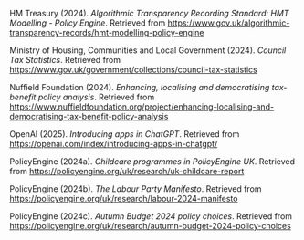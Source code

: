 <!-- H) Bibliographic References -->
<!-- Maximum 350 words -->
<!-- Restricted to those cited in the application -->
<!-- Author-date format (e.g. Harvard style) -->

HM Treasury (2024). *Algorithmic Transparency Recording Standard: HMT Modelling - Policy Engine*. Retrieved from https://www.gov.uk/algorithmic-transparency-records/hmt-modelling-policy-engine

Ministry of Housing, Communities and Local Government (2024). *Council Tax Statistics*. Retrieved from https://www.gov.uk/government/collections/council-tax-statistics

Nuffield Foundation (2024). *Enhancing, localising and democratising tax-benefit policy analysis*. Retrieved from https://www.nuffieldfoundation.org/project/enhancing-localising-and-democratising-tax-benefit-policy-analysis

OpenAI (2025). *Introducing apps in ChatGPT*. Retrieved from https://openai.com/index/introducing-apps-in-chatgpt/

PolicyEngine (2024a). *Childcare programmes in PolicyEngine UK*. Retrieved from https://policyengine.org/uk/research/uk-childcare-report

PolicyEngine (2024b). *The Labour Party Manifesto*. Retrieved from https://policyengine.org/uk/research/labour-2024-manifesto

PolicyEngine (2024c). *Autumn Budget 2024 policy choices*. Retrieved from https://policyengine.org/uk/research/autumn-budget-2024-policy-choices
